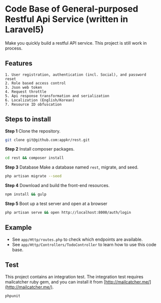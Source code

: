 # Code Base of General-purposed Restful Api Service (written in Laravel5)
Make you quickly build a restful API service. This project is still work in process.

## Features
    1. User registration, authentication (incl. Social), and password reset
    2. Role based access control
    3. Json web token
    4. Request throttle
    5. Api response transformation and serialization
    6. Localization (English/Korean)
    7. Resource ID obfuscation

## Steps to install
**Step 1** Clone the repository.

```bash
git clone git@github.com:appkr/rest.git
```

**Step 2** Install composer packages.

```bash
cd rest && composer install
```

**Step 3** Database
Make a database named `rest`, migrate, and seed.

```bash
php artisan migrate --seed
```

**Step 4** Download and build the front-end resources.

```bash
npm install && gulp
```

**Step 5** Boot up a test server and open at a browser

```bash
php artisan serve && open http://localhost:8000/auth/login
```

## Example
- See `app/Http/routes.php` to check which endpoints are available.
- See `app/Http/Controllers/TodoController` to learn how to use this code base.

## Test
This project contains an integration test. The integration test requires mailcatcher ruby gem, and you can install it from [http://mailcatcher.me/](http://mailcatcher.me/).

```bash
phpunit
```